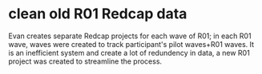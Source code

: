# clean old R01 Redcap data
Evan creates separate Redcap projects for each wave of R01; in each R01 wave, waves were created to track participant's pilot waves+R01 waves. It is an inefficient system and create a lot of redundency in data, a new R01 project was created to streamline the process.
